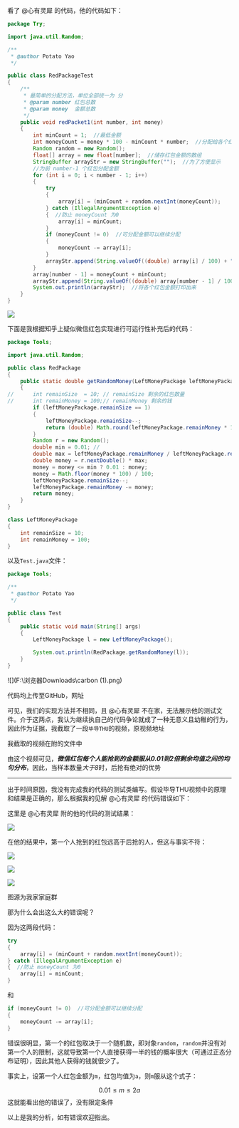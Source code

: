 看了 @心有灵犀 的代码，他的代码如下：

```java
package Try;

import java.util.Random;

/**
 * @author Potato Yao
 */

public class RedPackageTest
{
	/**
	 * 最简单的分配方法，单位全部统一为 分
	 * @param number 红包总数
	 * @param money  金额总数
	 */
	public void redPacket1(int number, int money)
	{
		int minCount = 1;  //最低金额
		int moneyCount = money * 100 - minCount * number;  //分配给各个红包 0.01后可分配金额
		Random random = new Random();
		float[] array = new float[number];  //储存红包金额的数组
		StringBuffer arrayStr = new StringBuffer("");  //为了方便显示
		//为前 number-1 个红包分配金额
		for (int i = 0; i < number - 1; i++)
		{
			try
			{
				array[i] = (minCount + random.nextInt(moneyCount));
			} catch (IllegalArgumentException e)
			{  //防止 moneyCount 为0
				array[i] = minCount;
			}
			if (moneyCount != 0)  //可分配金额可以继续分配
			{
				moneyCount -= array[i];
			}
			arrayStr.append(String.valueOf((double) array[i] / 100) + " ");
		}
		array[number - 1] = moneyCount + minCount;
		arrayStr.append(String.valueOf((double) array[number - 1] / 100) + " ");
		System.out.println(arrayStr);  //将各个红包金额打印出来
	}
}
```



![](F:\浏览器Downloads\大佬的实现.png)

下面是我根据知乎上疑似微信红包实现进行可运行性补充后的代码：

```java
package Tools;

import java.util.Random;

public class RedPackage
{
	public static double getRandomMoney(LeftMoneyPackage leftMoneyPackage)
	{
//		int remainSize  = 10; // remainSize 剩余的红包数量
//		int remainMoney = 100;// remainMoney 剩余的钱
		if (leftMoneyPackage.remainSize == 1)
		{
			leftMoneyPackage.remainSize--;
			return (double) Math.round(leftMoneyPackage.remainMoney * 100) / 100;
		}
		Random r = new Random();
		double min = 0.01; //
		double max = leftMoneyPackage.remainMoney / leftMoneyPackage.remainSize * 2;
		double money = r.nextDouble() * max;
		money = money <= min ? 0.01 : money;
		money = Math.floor(money * 100) / 100;
		leftMoneyPackage.remainSize--;
		leftMoneyPackage.remainMoney -= money;
		return money;
	}
}

class LeftMoneyPackage
{
    int remainSize = 10;
    int remainMoney = 100;
}
```

以及`Test.java`文件：

```java
package Tools;

/**
 * @author Potato Yao
 */

public class Test
{
	public static void main(String[] args)
	{
		LeftMoneyPackage l = new LeftMoneyPackage();

		System.out.println(RedPackage.getRandomMoney(l));
	}
}
```



![](F:\浏览器Downloads\carbon (1).png)

代码均上传至GitHub，网址

[GitHub地址]: https://github.com/Potato-Yao/RedPackageTest

可见，我们的实现方法并不相同，且 @心有灵犀 不在家，无法展示他的测试文件。介于这两点，我认为继续执自己的代码争论就成了一种无意义且幼稚的行为，因此作为证据，我截取了一段`毕导THU`的视频，原视频地址

[毕导THU的原视频]: https://www.bilibili.com/video/av84581638

我截取的视频在附的文件中

由这个视频可见，***微信红包每个人能抢到的金额服从0.01到2倍剩余均值之间的均匀分布***，因此，当样本数量*大于8*时，后抢有绝对的优势

---

出于时间原因，我没有完成我的代码的测试类编写。假设毕导THU视频中的原理和结果是正确的，那么根据我的见解 @心有灵犀 的代码错误如下：

这里是 @心有灵犀 附的他的代码的测试结果：

![](F:\浏览器Downloads\psc.jpg)

在他的结果中，第一个人抢到的红包远高于后抢的人，但这与事实不符：

![](F:\浏览器Downloads\Screenshot_20210212_121945.jpg)

![](F:\浏览器Downloads\Screenshot_20210212_122025.jpg)

![](F:\浏览器Downloads\Screenshot_20210212_122114.jpg)

图源为我家家庭群

那为什么会出这么大的错误呢？

因为这两段代码：

```java
try
{
	array[i] = (minCount + random.nextInt(moneyCount));
} catch (IllegalArgumentException e)
{  //防止 moneyCount 为0
	array[i] = minCount;
}
```

和

```java
if (moneyCount != 0)  //可分配金额可以继续分配
{
	moneyCount -= array[i];
}
```

错误很明显，第一个的红包取决于一个随机数，即对象`random`，`random`并没有对第一个人的限制，这就导致第一个人直接获得一半的钱的概率很大（可通过正态分布证明），因此其他人获得的钱就很少了。

事实上，设第一个人红包金额为`m`，红包均值为`a`，则`m`服从这个式子：

$$
0.01 \leq m \leq 2a
$$
这就能看出他的错误了，没有限定条件

以上是我的分析，如有错误欢迎指出。